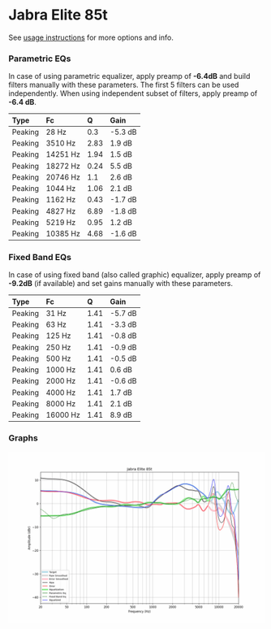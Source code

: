 # Jabra Elite 85t
See [usage instructions](https://github.com/jaakkopasanen/AutoEq#usage) for more options and info.

### Parametric EQs
In case of using parametric equalizer, apply preamp of **-6.4dB** and build filters manually
with these parameters. The first 5 filters can be used independently.
When using independent subset of filters, apply preamp of **-6.4 dB**.

| Type    | Fc       |    Q | Gain    |
|:--------|:---------|:-----|:--------|
| Peaking | 28 Hz    | 0.3  | -5.3 dB |
| Peaking | 3510 Hz  | 2.83 | 1.9 dB  |
| Peaking | 14251 Hz | 1.94 | 1.5 dB  |
| Peaking | 18272 Hz | 0.24 | 5.5 dB  |
| Peaking | 20746 Hz | 1.1  | 2.6 dB  |
| Peaking | 1044 Hz  | 1.06 | 2.1 dB  |
| Peaking | 1162 Hz  | 0.43 | -1.7 dB |
| Peaking | 4827 Hz  | 6.89 | -1.8 dB |
| Peaking | 5219 Hz  | 0.95 | 1.2 dB  |
| Peaking | 10385 Hz | 4.68 | -1.6 dB |

### Fixed Band EQs
In case of using fixed band (also called graphic) equalizer, apply preamp of **-9.2dB**
(if available) and set gains manually with these parameters.

| Type    | Fc       |    Q | Gain    |
|:--------|:---------|:-----|:--------|
| Peaking | 31 Hz    | 1.41 | -5.7 dB |
| Peaking | 63 Hz    | 1.41 | -3.3 dB |
| Peaking | 125 Hz   | 1.41 | -0.8 dB |
| Peaking | 250 Hz   | 1.41 | -0.9 dB |
| Peaking | 500 Hz   | 1.41 | -0.5 dB |
| Peaking | 1000 Hz  | 1.41 | 0.6 dB  |
| Peaking | 2000 Hz  | 1.41 | -0.6 dB |
| Peaking | 4000 Hz  | 1.41 | 1.7 dB  |
| Peaking | 8000 Hz  | 1.41 | 2.1 dB  |
| Peaking | 16000 Hz | 1.41 | 8.9 dB  |

### Graphs
![](./Jabra%20Elite%2085t.png)